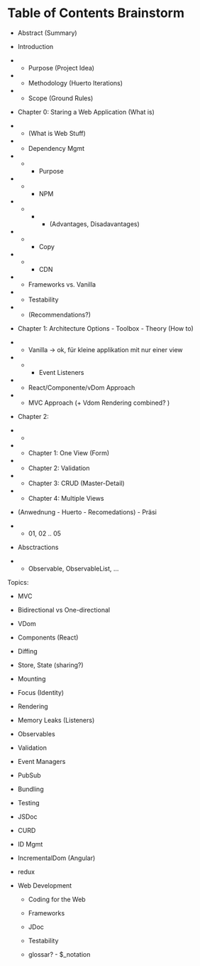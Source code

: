 # Table of Contents Brainstorm
- Abstract (Summary)

- Introduction
- - Purpose (Project Idea)
- - Methodology (Huerto Iterations)
- - Scope (Ground Rules)

- Chapter 0: Staring a Web Application (What is)
- - (What is Web Stuff)
- - Dependency Mgmt
- - - Purpose
- - - NPM
- - - - (Advantages, Disadavantages)
- - - Copy
- - - CDN
- - Frameworks vs. Vanilla 
- - Testability
- - (Recommendations?)

- Chapter 1: Architecture Options - Toolbox - Theory  (How to)
- - Vanilla -> ok, für kleine applikation mit nur einer view
- - - Event Listeners

- - React/Componente/vDom Approach
- - MVC Approach (+ Vdom Rendering combined? )

- Chapter 2: 
- - 



- - Chapter 1: One View (Form)
- - Chapter 2: Validation
- - Chapter 3: CRUD (Master-Detail)
- - Chapter 4: Multiple Views




- (Anwednung - Huerto - Recomedations) - Präsi
- - 01, 02 .. 05

- Absctractions 
- - Observable, ObservableList, ... 


Topics:
- MVC
- Bidirectional vs One-directional
- VDom
- Components (React)
- Diffing
- Store, State (sharing?)
- Mounting
- Focus (Identity)
- Rendering
- Memory Leaks (Listeners)
- Observables
- Validation
- Event Managers
- PubSub
- Bundling
- Testing
- JSDoc
- CURD
- ID Mgmt
- IncrementalDom (Angular)
- redux


- Web Development
  - Coding for the Web
  - Frameworks
  - JDoc
  - Testability

  - glossar? - $_notation
